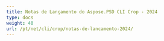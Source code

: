 ```yaml
---
title: Notas de Lançamento do Aspose.PSD CLI Crop - 2024
type: docs
weight: 40
url: /pt/net/cli/crop/notas-de-lancamento-2024/
---
```

